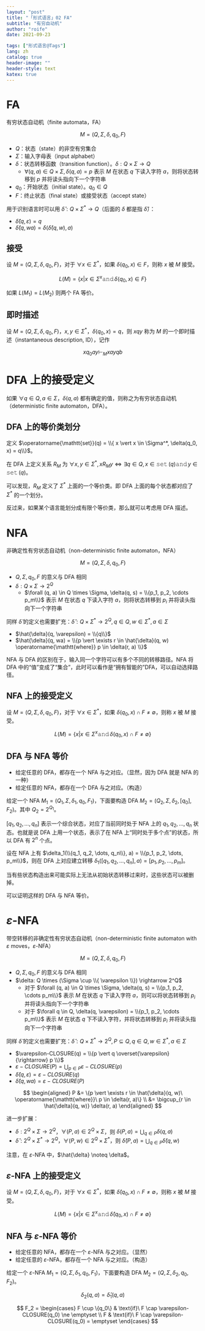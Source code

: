 ```yaml
---
layout: "post"
title: "「形式语言」02 FA"
subtitle: "有穷自动机"
author: "roife"
date: 2021-09-23

tags: ["形式语言@Tags"]
lang: zh
catalog: true
header-image: ""
header-style: text
katex: true
---
```


# FA

有穷状态自动机（finite automata，FA）

$$M = (Q, \Sigma, \delta, q_0, F)$$

- $Q$：状态（state）的非空有穷集合
- $\Sigma$：输入字母表（input alphabet）
- $\delta$：状态转移函数（transition function）。$\delta : Q \times \Sigma \rightarrow Q$
  + $\forall (q, a) \in Q \times \Sigma, \delta(q, a) = p$ 表示 $M$ 在状态 $q$ 下读入字符 $a$，则将状态转移到 $p$ 并将读头指向下一个字符串
- $q_0$：开始状态（initial state）。$q_0 \in Q$
- $F$：终止状态（final state）或接受状态（accept state）

用于识别语言时可以用 $\hat{\delta} : Q \times \Sigma^* \rightarrow Q$（后面的 $\delta$ 都是指 $\hat{\delta}$）：
- $\hat{\delta}(q, \varepsilon) = q$
- $\hat{\delta}(q, wa) = \delta(\hat{\delta}(q, w), a)$

## 接受

设 $M = (Q, \Sigma, \delta, q_0, F)$，对于 $\forall x \in \Sigma^*$，如果 $\delta(q_0, x) \in F$，则称 $x$ 被 $M$ 接受。

$$
L(M) = \{x | x \in \Sigma^x \operatorname{\mathtt{and}} \delta(q_0, x) \in F\}
$$

如果 $L(M_1) = L(M_2)$ 则两个 FA 等价。

## 即时描述

设 $M = (Q, \Sigma, \delta, q_0, F)$，$x, y \in \Sigma^*$，$\delta(q_0, x) = q$，则 $xqy$ 称为 $M$ 的一个即时描述（instantaneous description, ID），记作

$$
xq_0ay \vdash_M xayqb
$$

# DFA 上的接受定义

如果 $\forall q \in Q, a \in \Sigma$，$\delta(q, a)$ 都有确定的值，则称之为有穷状态自动机（deterministic finite automaton，DFA）。

## DFA 上的等价类划分

定义 $\operatorname{\mathtt{set}}(q) = \\{ x \vert x \in \Sigma^*, \delta(q_0, x) = q\\}$。

在 DFA 上定义关系 $R_M$ 为 $\forall x, y \in \Sigma^*, x R_M y \Leftrightarrow \exists q \in Q, x \in \operatorname{\mathtt{set}}(q) \operatorname{\mathtt{and}} y \in \operatorname{\mathtt{set}}(q)$。

可以发现，$R_M$ 定义了 $\Sigma^*$ 上面的一个等价类。即 DFA 上面的每个状态都对应了 $\Sigma^*$ 的一个划分。

反过来，如果某个语言能划分成有限个等价类，那么就可以考虑用 DFA 描述。

# NFA

非确定性有穷状态自动机（non-deterministic finite automaton，NFA）

$$M =(Q, \Sigma, \delta, q_0, F)$$

- $Q, \Sigma, q_0, F$ 的意义与 DFA 相同
- $\delta: Q \times \Sigma \rightarrow 2^Q$
  + $\forall (q, a) \in Q \times \Sigma, \delta(q, s) = \\{p_1, p_2, \cdots p_m\\}$ 表示 $M$ 在状态 $q$ 下读入字符 $a$，则将状态转移到 $p_i$ 并将读头指向下一个字符串

同样 $\hat{\delta}$ 的定义也需要扩充：$\hat{\delta} : Q \times \Sigma^* \rightarrow 2^Q, q \in Q, w \in \Sigma^*, a \in \Sigma$
- $\hat{\delta}(q, \varepsilon) = \\{q\\}$
- $\hat{\delta}(q, wa) = \\{p \vert \exists r \in \hat{\delta}(q, w) \operatorname{\mathtt{where}} p \in \delta(r, a) \\}$

NFA 与 DFA 的区别在于，输入同一个字符可以有多个不同的转移路径。NFA 将 DFA 中的“值”变成了“集合”，此时可以看作是“拥有智能的”DFA，可以自动选择路径。

## NFA 上的接受定义

设 $M = (Q, \Sigma, \delta, q_0, F)$，对于 $\forall x \in \Sigma^*$，如果 $\delta(q_0, x) \cap F \ne \emptyset$，则称 $x$ 被 $M$ 接受。

$$
L(M) = \{x | x \in \Sigma^x \operatorname{\mathtt{and}} \delta(q_0, x) \cap F \ne \emptyset\}
$$

## DFA 与 NFA 等价

- 给定任意的 DFA，都存在一个 NFA 与之对应。（显然，因为 DFA 就是 NFA 的一种）
- 给定任意的 NFA，都存在一个 DFA 与之对应。（构造）

给定一个 NFA $M_1 = (Q_1, \Sigma, \delta_1, q_0, F_1)$，下面要构造 DFA $M_2 = (Q_2, \Sigma, \delta_2, [q_0], F_2)$。其中 $Q_2 = 2^{Q_1}$。

$[q_1, q_2, \dots, q_n]$ 表示一个综合状态，对应了当前同时处于 NFA 上的 $q_1, q_2, \dots, q_n$ 状态。也就是说 DFA 上用一个状态，表示了在 NFA 上“同时处于多个点”的状态，所以 DFA 有 $2^n$ 个点。

设在 NFA 上有 $\delta_1(\\{q_1, q_2, \dots, q_n\\}, a) = \\{p_1, p_2, \dots, p_m\\}$，则在 DFA 上对应建立转移 $\delta_1([q_1, q_2, \dots, q_n], a) = [p_1, p_2, \dots, p_m]$。

当有些状态构造出来可能实际上无法从初始状态转移过来时，这些状态可以被删掉。

可以证明这样的 DFA 与 NFA 等价。

# $\varepsilon$-NFA

带空转移的非确定性有穷状态自动机（non-deterministic finite automaton with $\varepsilon$ moves，$\varepsilon$-NFA）

$$M =(Q, \Sigma, \delta, q_0, F)$$

- $Q, \Sigma, q_0, F$ 的意义与 DFA 相同
- $\delta: Q \times (\Sigma \cup \\{ \varepsilon \\}) \rightarrow 2^Q$
  + 对于 $\forall (q, a) \in Q \times \Sigma, \delta(q, s) = \\{p_1, p_2, \cdots p_m\\}$ 表示 $M$ 在状态 $q$ 下读入字符 $a$，则可以将状态转移到 $p_i$ 并将读头指向下一个字符串
  + 对于 $\forall q \in Q, \delta(q, \varepsilon) = \\{p_1, p_2, \cdots p_m\\}$ 表示 $M$ 在状态 $q$ 下不读入字符，并将状态转移到 $p_i$ 并将读头指向下一个字符串

同样 $\hat{\delta}$ 的定义也需要扩充：$\hat{\delta} : Q \times \Sigma^* \rightarrow 2^Q, P \subseteq Q, q \in Q, w \in \Sigma^*, a \in \Sigma$
- $\varepsilon-CLOSURE(q) = \\{p \vert q \overset{\varepsilon}{\rightarrow} p \\}$
- $\varepsilon-CLOSURE(P) = \bigcup_{p \in P} \varepsilon-CLOSURE(p)$
- $\hat{\delta}(q, \varepsilon) = \varepsilon-CLOSURE(q)$
- $\hat{\delta}(q, wa) = \varepsilon-CLOSURE(P)$

$$
\begin{aligned}
P &= \{p \vert \exists r \in \hat{\delta}(q, w)\ \operatorname{\mathtt{where}}\ p \in \delta(r, a)\} \\
&= \bigcup_{r \in \hat{\delta}(q, w)} \delta(r, a)
\end{aligned}
$$

进一步扩展：
- $\delta : 2^Q \times \Sigma \rightarrow 2^Q$，$\forall (P, a) \in 2^Q \times \Sigma$，则 $\delta(P, a) = \bigcup_{q \in P} \delta(q, a)$
- $\hat{\delta} : 2^Q \times \Sigma^\ast \rightarrow 2^Q$，$\forall (P, w) \in 2^Q \times \Sigma^\ast$，则 $\hat{\delta}(P, a) = \bigcup_{q \in P} \hat{\delta}(q, w)$

注意，在 $\varepsilon$-NFA 中，$\hat{\delta} \noteq \delta$。

## $\varepsilon$-NFA 上的接受定义

设 $M = (Q, \Sigma, \delta, q_0, F)$，对于 $\forall x \in \Sigma^*$，如果 $\hat{\delta}(q_0, x) \cap F \ne \emptyset$，则称 $x$ 被 $M$ 接受。

$$
L(M) = \{x | x \in \Sigma^x \operatorname{\mathtt{and}} \hat{\delta}(q_0, x) \cap F \ne \emptyset\}
$$

## NFA 与 $\varepsilon$-NFA 等价

- 给定任意的 NFA，都存在一个 $\varepsilon$-NFA 与之对应。（显然）
- 给定任意的 $\varepsilon$-NFA，都存在一个 NFA 与之对应。（构造）

给定一个 $\varepsilon$-NFA $M_1 = (Q, \Sigma, \delta_1, q_0, F_1)$，下面要构造 DFA $M_2 = (Q, \Sigma, \delta_2, q_0, F_2)$。

$$
\delta_2(q, a) = \hat{\delta}_1(q, a)
$$

$$
F_2 =
\begin{cases}
F \cup \{q_0\} & \text{if}\ F \cap \varepsilon-CLOSURE(q_0) \ne \emptyset \\
F & \text{if}\ F \cap \varepsilon-CLOSURE(q_0) = \emptyset
\end{cases}
$$
